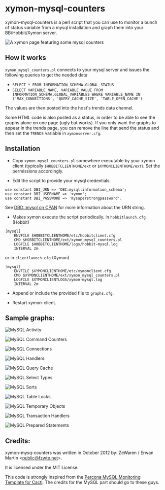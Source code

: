 xymon-mysql-counters
====================
xymon-mysql-counters is a perl script that you can use to monitor a bunch of status variable from a mysql installation and graph them into your BB/Hobbit/Xymon server.

![A xymon page featuring some mysql counters](https://raw.github.com/ZeWaren/xymon-mysql-counters/master/exemple_graphs/xymon_page.png "A xymon page featuring some mysql counters")

How it works
------------

`xymon_mysql_counters.pl` connects to your mysql server and issues the following queries to get the needed data:

+ `SELECT * FROM INFORMATION_SCHEMA.GLOBAL_STATUS`
+ `SELECT VARIABLE_NAME, VARIABLE_VALUE FROM INFORMATION_SCHEMA.GLOBAL_VARIABLES WHERE VARIABLE_NAME IN ('MAX_CONNECTIONS', 'QUERY_CACHE_SIZE', 'TABLE_OPEN_CACHE')`

The values are then posted into the host's trends data channel.

Some HTML code is also posted as a status, in order to be able to see the graphs alone on one page (ugly but works). If you only want the graphs to appear in the trends page, you can remove the line that send the status and then set the `TRENDS` variable in `xymonserver.cfg`.

Installation
------------
+ Copy `xymon_mysql_counters.pl` somewhere executable by your xymon client (typically `$HOBBITCLIENTHOME/ext` or `$XYMONCLIENTHOME/ext`). Set the permissions accordingly.
 

+ Edit the script to provide your mysql credentials.
```
use constant DBI_URN => 'DBI:mysql:information_schema';
use constant DBI_USERNAME => 'xymon';
use constant DBI_PASSWORD => 'mysuperstrongpassword';
```
See [DBD::mysql on CPAN](http://search.cpan.org/~capttofu/DBD-mysql-4.022/lib/DBD/mysql.pm) for more information about the URN string.

+ Makes xymon execute the script periodically.
In `hobbitlaunch.cfg` (Hobbit)
```
[mysql]
    ENVFILE $HOBBITCLIENTHOME/etc/hobbitclient.cfg
    CMD $HOBBITCLIENTHOME/ext/xymon_mysql_counters.pl
    LOGFILE $HOBBITCLIENTHOME/logs/hobbit-mysql.log
    INTERVAL 2m
```
or in `clientlaunch.cfg` (Xymon)
```
[mysql]
    ENVFILE $XYMONCLIENTHOME/etc/xymonclient.cfg
    CMD $XYMONCLIENTHOME/ext/xymon_mysql_counters.pl
    LOGFILE $XYMONCLIENTLOGS/xymon-mysql.log
    INTERVAL 2m
```

+ Append or include the provided file to `graphs.cfg`.

+ Restart xymon-client.

Sample graphs:
--------------

![MySQL Activity](https://raw.github.com/ZeWaren/xymon-mysql-counters/master/exemple_graphs/mysql_activity.png "MySQL Activity")

![MySQL Command Counters](https://raw.github.com/ZeWaren/xymon-mysql-counters/master/exemple_graphs/mysql_command_counters.png "MySQL Command Counters")

![MySQL Connections](https://raw.github.com/ZeWaren/xymon-mysql-counters/master/exemple_graphs/mysql_connections.png "MySQL Connections")

![MySQL Handlers](https://raw.github.com/ZeWaren/xymon-mysql-counters/master/exemple_graphs/mysql_handlers.png "MySQL Handlers")

![MySQL Query Cache](https://raw.github.com/ZeWaren/xymon-mysql-counters/master/exemple_graphs/mysql_query_cache.png "Query Cache")

![MySQL Select Types](https://raw.github.com/ZeWaren/xymon-mysql-counters/master/exemple_graphs/mysql_select_types.png "Select Types")

![MySQL Sorts](https://raw.github.com/ZeWaren/xymon-mysql-counters/master/exemple_graphs/mysql_sorts.png "MySQL Sorts")

![MySQL Table Locks](https://raw.github.com/ZeWaren/xymon-mysql-counters/master/exemple_graphs/mysql_table_locks.png "Table Locks")

![MySQL Temporary Objects](https://raw.github.com/ZeWaren/xymon-mysql-counters/master/exemple_graphs/mysql_temporary_objects.png "Temporary Objects")

![MySQL Transaction Handlers](https://raw.github.com/ZeWaren/xymon-mysql-counters/master/exemple_graphs/mysql_transaction_handlers.png "MySQL Transaction Handlers")

![MySQL Prepared Statements](https://raw.github.com/ZeWaren/xymon-mysql-counters/master/exemple_graphs/mysql_prepared_statements.png "MySQL Prepared Statements")

Credits:
--------

xymon-mysq-counters was written in October 2012 by: ZeWaren / Erwan Martin <<public@fzwte.net>>.

It is licensed under the MIT License.

This code is strongly inspired from the [Percona MySQL Monitoring Template for Cacti](http://www.percona.com/doc/percona-monitoring-plugins/cacti/mysql-templates.html). The credits for the MySQL part should go to these guys.


